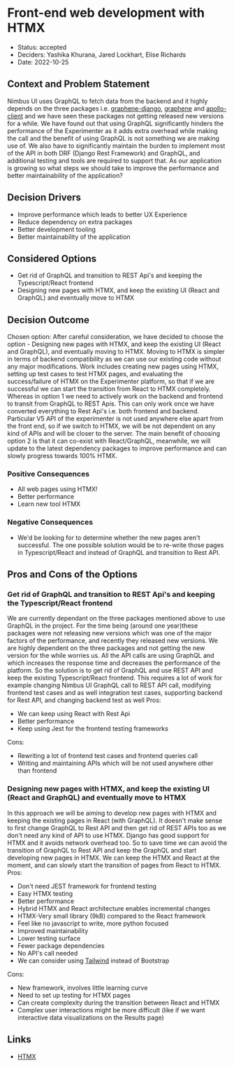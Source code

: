 # Front-end web development with HTMX

- Status: accepted
- Deciders: Yashika Khurana, Jared Lockhart, Elise Richards
- Date: 2022-10-25

## Context and Problem Statement

Nimbus UI uses GraphQL to fetch data from the backend and it highly depends on the three packages i.e. [graphene-django](https://github.com/graphql-python/graphene-django), [graphene](https://github.com/graphql-python/graphene) and [apollo-client](https://github.com/apollographql/apollo-client) and we have seen these packages not getting released new versions for a while. We have found out that using GraphQL significantly hinders the performance of the Experimenter as it adds extra overhead while making the call and the benefit of using GraphQL is not something we are making use of. We also have to significantly maintain the burden to implement most of the API in both DRF (Django Rest Framework) and GraphQL, and additional testing and tools are required to support that. As our application is growing so what steps we should take to improve the performance and better maintainability of the application?

## Decision Drivers

- Improve performance which leads to better UX Experience
- Reduce dependency on extra packages
- Better development tooling
- Better maintainability of the application

## Considered Options

- Get rid of GraphQL and transition to REST Api's and keeping the Typescript/React frontend
- Designing new pages with HTMX, and keep the existing UI (React and GraphQL) and eventually move to HTMX

## Decision Outcome

Chosen option: After careful consideration, we have decided to choose the option - Designing new pages with HTMX, and keep the existing UI (React and GraphQL), and eventually moving to HTMX. Moving to HTMX is simpler in terms of backend compatibility as we can use our existing code without any major modifications. Work includes creating new pages using HTMX, setting up test cases to test HTMX pages, and evaluating the success/failure of HTMX on the Experimenter platform, so that if we are successful we can start the transition from React to HTMX completely. Whereas in option 1 we need to actively work on the backend and frontend to transit from GraphQL to REST Apis. This can only work once we have converted everything to Rest Api's i.e. both frontend and backend. Particular V5 API of the experimenter is not used anywhere else apart from the front end, so if we switch to HTMX, we will be not dependent on any kind of APIs and will be closer to the server. The main benefit of choosing option 2 is that it can co-exist with React/GraphQL, meanwhile, we will update to the latest dependency packages to improve performance and can slowly progress towards 100% HTMX.

### Positive Consequences

- All web pages using HTMX!
- Better performance
- Learn new tool HTMX

### Negative Consequences

- We'd be looking for to determine whether the new pages aren't successful. The one possible solution would be to re-write those pages in Typescript/React and instead of GraphQL and transition to Rest API.

## Pros and Cons of the Options

### Get rid of GraphQL and transition to REST Api's and keeping the Typescript/React frontend

We are currently dependant on the three packages mentioned above to use GraphQL in the project. For the time being (around one year)these packages were not releasing new versions which was one of the major factors of the performance, and recently they released new versions. We are highly dependent on the three packages and not getting the new version for the while worries us. All the API calls are using GraphQL and which increases the response time and decreases the performance of the platform. So the solution is to get rid of GraphQL and use REST API and keep the existing Typescript/React frontend. This requires a lot of work for example changing Nimbus UI GraphQL call to REST API call, modifying frontend test cases and as well integration test cases, supporting backend for Rest API, and changing backend test as well
Pros:

- We can keep using React with Rest Api
- Better performance
- Keep using Jest for the frontend testing frameworks

Cons:

- Rewriting a lot of frontend test cases and frontend queries call
- Writing and maintaining APIs which will be not used anywhere other than frontend

### Designing new pages with HTMX, and keep the existing UI (React and GraphQL) and eventually move to HTMX

In this approach we will be aiming to develop new pages with HTMX and keeping the existing pages in React (with GraphQL). It doesn't make sense to first change GraphQL to Rest API and then get rid of REST APIs too as we don't need any kind of API to use HTMX. Django has good support for HTMX and it avoids network overhead too. So to save time we can avoid the transition of GraphQL to Rest API and keep the GraphQL and start developing new pages in HTMX. We can keep the HTMX and React at the moment, and can slowly start the transition of pages from React to HTMX.
Pros:

- Don't need JEST framework for frontend testing
- Easy HTMX testing
- Better performance
- Hybrid HTMX and React architecture enables incremental changes
- HTMX-Very small library (9kB) compared to the React framework
- Feel like no javascript to write, more python focused
- Improved maintainability
- Lower testing surface
- Fewer package dependencies
- No API's call needed
- We can consider using [Tailwind](https://tailwindcss.com/) instead of Bootstrap

Cons:

- New framework, involves little learning curve
- Need to set up testing for HTMX pages
- Can create complexity during the transition between React and HTMX
- Complex user interactions might be more difficult (like if we want interactive data visualizations on the Results page)

## Links

- [HTMX](https://htmx.org/)
